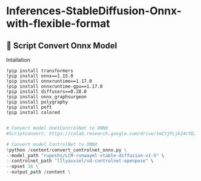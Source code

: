 # Inferences-StableDiffusion-Onnx-with-flexible-format
## 📝 **Script Convert Onnx Model**

Intallation






```shell
!pip install transformers
!pip install onnx==1.15.0
!pip install onnxruntime==1.17.0
!pip install onnxruntime-gpu==1.17.0
!pip install diffusers==0.28.0
!pip install onnx_graphsurgeon
!pip install polygraphy
!pip install peft
!pip install colored
```

```python

# Convert model UnetControlNet to ONNX
#Scriptconvert: https://colab.research.google.com/drive/1mCYjPcjk24rYE20kiylqQZ5ALHazzrvJ#scrollTo=WuiAbbaOdpYj

# Convert model ControlNet to ONNX
!python /content/convert_controlnet_onnx.py \
--model_path "rupeshs/LCM-runwayml-stable-diffusion-v1-5" \
--controlnet_path "lllyasviel/sd-controlnet-openpose" \
--opset 16 \
--output_path /content \


```
